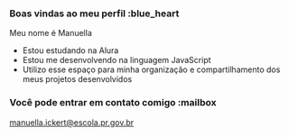 ### Boas vindas ao meu perfil :blue_heart

Meu nome é Manuella

- Estou estudando na Alura
- Estou me desenvolvendo na linguagem JavaScript
- Utilizo esse espaço para minha organização e compartilhamento dos meus projetos desenvolvidos

### Você pode entrar em contato comigo :mailbox

manuella.ickert@escola.pr.gov.br
